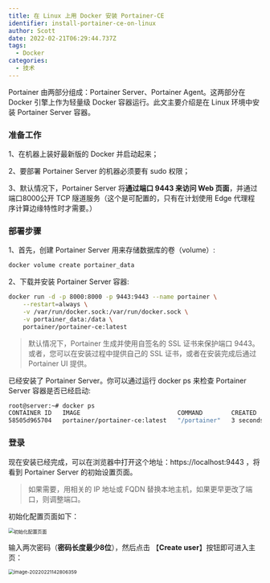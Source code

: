 ```yaml
---
title: 在 Linux 上用 Docker 安装 Portainer-CE
identifier: install-portainer-ce-on-linux
author: Scott
date: 2022-02-21T06:29:44.737Z
tags:
  - Docker
categories:
  - 技术
---
```

Portainer 由两部分组成：Portainer Server、Portainer Agent。这两部分在 Docker 引擎上作为轻量级 Docker 容器运行。此文主要介绍是在 Linux 环境中安装 Portainer Server 容器。

<!--more-->



### 准备工作

1、在机器上装好最新版的 Docker 并启动起来；

2、要部署 Portainer Server 的机器必须要有 sudo 权限；

3、默认情况下，Portainer Server 将**通过端口 9443 来访问 Web 页面**，并通过端口8000公开 TCP 隧道服务（这个是可配置的，只有在计划使用 Edge 代理程序计算边缘特性时才需要。）



### 部署步骤

1、首先，创建 Portainer Server 用来存储数据库的卷（volume）:

```bash
docker volume create portainer_data
```

2、下载并安装 Portainer Server 容器:

```bash
docker run -d -p 8000:8000 -p 9443:9443 --name portainer \
    --restart=always \
    -v /var/run/docker.sock:/var/run/docker.sock \
    -v portainer_data:/data \
    portainer/portainer-ce:latest
```

> 默认情况下，Portainer 生成并使用自签名的 SSL 证书来保护端口 9443。或者，您可以在安装过程中提供自己的 SSL 证书，或者在安装完成后通过 Portainer UI 提供。

已经安装了 Portainer Server。你可以通过运行 docker ps 来检查 Portainer Server 容器是否已经启动:

```bash
root@server:~# docker ps
CONTAINER ID   IMAGE                           COMMAND        CREATED         STATUS         PORTS                                                                                            NAMES
58505d965704   portainer/portainer-ce:latest   "/portainer"   3 seconds ago   Up 3 seconds   0.0.0.0:8000->8000/tcp, :::8000->8000/tcp, 0.0.0.0:9443->9443/tcp, :::9443->9443/tcp, 9000/tcp   portainer
```

### 登录

现在安装已经完成，可以在浏览器中打开这个地址：https://localhost:9443 ，将看到 Portainer Server 的初始设置页面。

> 如果需要，用相关的 IP 地址或 FQDN 替换本地主机，如果更早更改了端口，则调整端口。



初始化配置页面如下：

<img src="https://blog-1252438081.cos.ap-shanghai.myqcloud.com/img/image-20220221142545782.png" alt="初始化配置页面" style="zoom: 67%;" />

输入两次密码（**密码长度最少8位**），然后点击 【**Create user**】按钮即可进入主页：

<img src="https://blog-1252438081.cos.ap-shanghai.myqcloud.com/img/image-20220221142806359.png" alt="image-20220221142806359" style="zoom:67%;" />